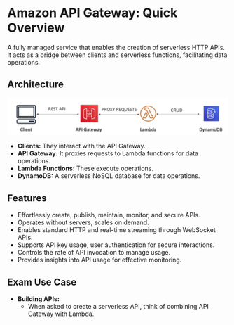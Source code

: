 # Amazon API Gateway: Quick Overview

A fully managed service that enables the creation of serverless HTTP APIs. It acts as a bridge between clients and serverless functions, facilitating data operations.

## Architecture

![API Gateway](<../../readme-images/other compute services/api gateway.jpeg>)

- **Clients:** They interact with the API Gateway.
- **API Gateway:** It proxies requests to Lambda functions for data operations.
- **Lambda Functions:** These execute operations.
- **DynamoDB:** A serverless NoSQL database for data operations.

## Features
   - Effortlessly create, publish, maintain, monitor, and secure APIs.
   - Operates without servers, scales on demand.
   - Enables standard HTTP and real-time streaming through WebSocket APIs.
   - Supports API key usage, user authentication for secure interactions.
   - Controls the rate of API invocation to manage usage.
   - Provides insights into API usage for effective monitoring.

## Exam Use Case

- **Building APIs:**
  - When asked to create a serverless API, think of combining API Gateway with Lambda.

